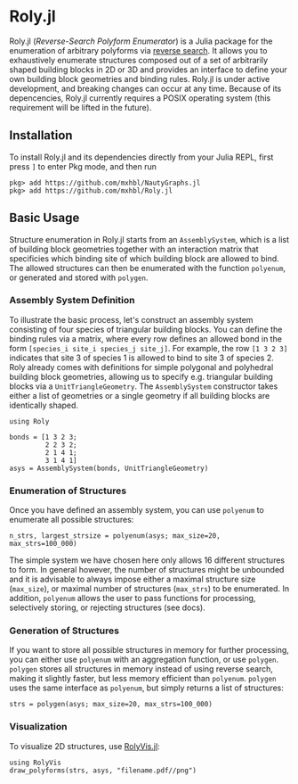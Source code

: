 # Roly.jl
Roly.jl (_Reverse-Search Polyform Enumerator_) is a Julia package for the enumeration of arbitrary polyforms via [reverse search](https://en.wikipedia.org/wiki/Reverse-search_algorithm). It allows you to exhaustively enumerate structures composed out of a set of arbitrarily shaped building blocks in 2D or 3D and provides an interface to define your own building block geometries and binding rules. Roly.jl is under active development, and breaking changes can occur at any time. Because of its depencencies, Roly.jl currently requires a POSIX operating system (this requirement will be lifted in the future).
## Installation
To install Roly.jl and its dependencies directly from your Julia REPL, first press `]` to enter Pkg mode, and then run
```
pkg> add https://github.com/mxhbl/NautyGraphs.jl
pkg> add https://github.com/mxhbl/Roly.jl
```

## Basic Usage
Structure enumeration in Roly.jl starts from an `AssemblySystem`, which is a list of building block geometries together with an interaction matrix that specificies which binding site of which building block are allowed to bind.
The allowed structures can then be enumerated with the function `polyenum`, or generated and stored with `polygen`.

### Assembly System Definition
To illustrate the basic process, let's construct an assembly system consisting of four species of triangular building blocks. You can define the binding rules via a matrix, where every row defines an allowed bond in the form `[species_i site_i species_j site_j]`. For example, the row `[1 3 2 3]` indicates that site 3 of species 1 is allowed to bind to site 3 of species 2. Roly already comes with definitions for simple polygonal and polyhedral building block geometries, allowing us to specify e.g. triangular building blocks via a `UnitTriangleGeometry`. The `AssemblySystem` constructor takes either a list of geometries or a single geometry if all building blocks are identically shaped.
```
using Roly

bonds = [1 3 2 3;
         2 2 3 2;
         2 1 4 1;
         3 1 4 1]
asys = AssemblySystem(bonds, UnitTriangleGeometry)
```

### Enumeration of Structures
Once you have defined an assembly system, you can use `polyenum` to enumerate all possible structures:
```
n_strs, largest_strsize = polyenum(asys; max_size=20, max_strs=100_000)
```
The simple system we have chosen here only allows 16 different structures to form. In general however, the number of structures might be unbounded and it is advisable to always impose either a maximal structure size (`max_size`), or maximal number of structures (`max_strs`) to be enumerated. In addition, `polyenum` allows the user to pass functions for processing, selectively storing, or rejecting structures (see docs).

### Generation of Structures
If you want to store all possible structures in memory for further processing, you can either use `polyenum` with an aggregation function, or use `polygen`. `polygen` stores all structures in memory instead of using reverse search, making it slightly faster, but less memory efficient than `polyenum`.
`polygen` uses the same interface as `polyenum`, but simply returns a list of structures:
```
strs = polygen(asys; max_size=20, max_strs=100_000)
```

### Visualization
To visualize 2D structures, use [RolyVis.jl](https://github.com/mxhbl/RolyVis.jl):
```
using RolyVis
draw_polyforms(strs, asys, "filename.pdf//png")
```
